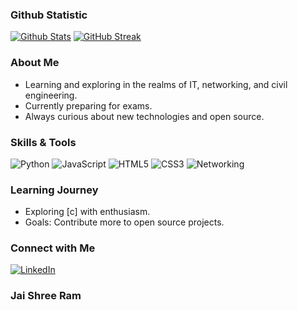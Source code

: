 ### Github Statistic

[![Github Stats](https://github-readme-stats.vercel.app/api?username=brajesh3&theme=midnight-purple&show_icons=true&count_private=true)](https://github.com/brajesh3)
[![GitHub Streak](https://github-readme-streak-stats.herokuapp.com?user=brajesh3&theme=toonight&background=061821&border=0C1A25&stroke=42a4f5&fire=42a4f5&ring=42a4f5&currStreakNum=ffffff&sideNums=ffffff&sideLabels=42a4f5&dates=40edab&currStreakLabel=42a4f5)](https://github.com/brajesh3)

### About Me

-  Learning and exploring in the realms of IT, networking, and civil engineering.
- Currently preparing for exams.
- Always curious about new technologies and open source.

### Skills & Tools

![Python](https://img.shields.io/badge/Python-%2314354C.svg?style=flat&logo=python&logoColor=white)
![JavaScript](https://img.shields.io/badge/JavaScript-%23323330.svg?style=flat&logo=javascript&logoColor=%23F7DF1E)
![HTML5](https://img.shields.io/badge/HTML5-%23E34F26.svg?style=flat&logo=html5&logoColor=white)
![CSS3](https://img.shields.io/badge/CSS3-%231572B6.svg?style=flat&logo=css3&logoColor=white)
![Networking](https://img.shields.io/badge/Networking-%234A90E2.svg?style=flat)

### Learning Journey

-  Exploring [c] with enthusiasm.
- Goals: Contribute more to open source projects.

### Connect with Me

[![LinkedIn](https://img.shields.io/badge/LinkedIn-Connect-blue?style=for-the-badge&logo=linkedin)](https://www.linkedin.com/in/brajesh-kumar-056b75277?trk=contact-info)

### Jai Shree Ram
